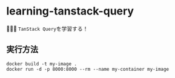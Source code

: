 # learning-tanstack-query

🧮🧮🧮 `TanStack Query`を学習する！  

## 実行方法

```shell
docker build -t my-image .
docker run -d -p 8000:8000 --rm --name my-container my-image
```
